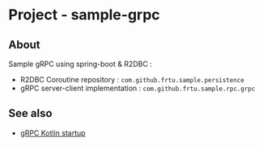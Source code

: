 # Project - sample-grpc

## About

Sample gRPC using spring-boot & R2DBC :

* R2DBC Coroutine repository : ```com.github.frtu.sample.persistence```
* gRPC server-client implementation : ```com.github.frtu.sample.rpc.grpc```

## See also

* [gRPC Kotlin startup](https://grpc.io/docs/languages/kotlin/)